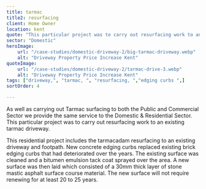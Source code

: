 ```yaml
---
title: tarmac 
title2: resurfacing
client: Home Owner
location: kent
quote: "This particular project was to carry out resurfacing work to an existing tarmac driveway."
sector: "Domestic"
heroImage:
    url: "/case-studies/domestic-driveway-2/big-tarmac-driveway.webp"
    alt: "Driveway Property Price Increase Kent"
quoteImage:
    url: "/case-studies/domestic-driveway-2/tarmac-drive-3.webp"
    alt: "Driveway Property Price Increase Kent"
tags: ["driveway,", "tarmac, ", "resurfacing, ","edging curbs ",]
sortOrder: 4

---
```

As well as carrying out Tarmac surfacing to both the Public and Commercial Sector we provide the same service to the Domestic & Residential Sector. This particular project was to carry out resurfacing work to an existing tarmac driveway.

This residential project includes the tarmacadam resurfacing to an existing driveway and footpath. New concrete edging curbs replaced existing brick edging curbs that had deteriorated over the years. The existing surface was cleaned and a bitumen emulsion tack coat sprayed over the area. A new surface was then laid which consisted of a 30mm thick layer of stone mastic asphalt surface course material. The new surface will not require renewing for at least 20 to 25 years.


